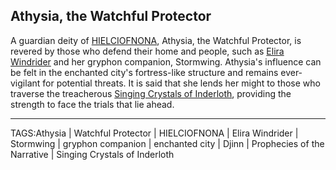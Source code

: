 ## Athysia, the Watchful Protector

A guardian deity of [HIELCIOFNONA](../Places/HIELCIOFNONA.md), Athysia, the Watchful Protector, is revered by those who defend their home and people, such as [Elira Windrider](../People/Elira%20Windrider.md) and her gryphon companion, Stormwing. Athysia's influence can be felt in the enchanted city's fortress-like structure and remains ever-vigilant for potential threats. It is said that she lends her might to those who traverse the treacherous [Singing Crystals of Inderloth](../Places/Singing%20Crystals%20of%20Inderloth.md), providing the strength to face the trials that lie ahead.


---

TAGS:Athysia | Watchful Protector | HIELCIOFNONA | Elira Windrider | Stormwing | gryphon companion | enchanted city | Djinn | Prophecies of the Narrative | Singing Crystals of Inderloth
